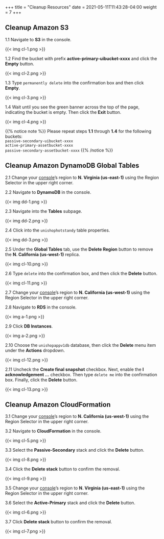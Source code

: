 +++
title = "Cleanup Resources"
date =  2021-05-11T11:43:28-04:00
weight = 7
+++

## Cleanup Amazon S3

1.1 Navigate to **S3** in the console.

{{< img cl-1.png >}}

1.2 Find the bucket with prefix **active-primary-uibucket-xxxx** and click the **Empty** button.

{{< img cl-2.png >}}

1.3 Type `permanently delete` into the confirmation box and then click **Empty**.

{{< img cl-3.png >}}

1.4 Wait until you see the green banner across the top of the page, indicating the bucket is empty. Then click the **Exit** button.

{{< img cl-4.png >}}

{{% notice note %}}
Please repeat steps **1.1** through **1.4** for the following buckets:</br>
`passive-secondary-uibucket-xxxx`</br>
`active-primary-assetbucket-xxxx`</br>
`passive-secondary-assetbucket-xxxx`
{{% /notice %}}

## Cleanup Amazon DynamoDB Global Tables

2.1 Change your [console](https://us-east-1.console.aws.amazon.com/console)’s region to **N. Virginia (us-east-1)** using the Region Selector in the upper right corner.

2.2  Navigate to **DynamoDB** in the console.

{{< img dd-1.png >}}

2.3 Navigate into the **Tables** subpage.

{{< img dd-2.png >}}

2.4 Click into the `unishophotstandy` table properties.

{{< img dd-3.png >}}

2.5 Under the **Global Tables** tab, use the **Delete Region** button to remove the **N. California (us-west-1)** replica.

{{< img cl-10.png >}}

2.6 Type `delete` into the confirmation box, and then click the **Delete** button.

{{< img cl-11.png >}}

2.7 Change your [console](https://us-west-1.console.aws.amazon.com/console)’s region to **N. California (us-west-1)** using the Region Selector in the upper right corner.

2.8 Navigate to **RDS** in the console.

{{< img a-1.png >}}

2.9 Click **DB Instances**.

{{< img a-2.png >}}

2.10  Choose the `unishopappv1db` database, then click the **Delete** menu item under the **Actions** dropdown.

{{< img cl-12.png >}}

2.11  Uncheck the **Create final snapshot** checkbox. Next, enable the **I acknowledgement ...** checkbox.  Then type `delete me` into the confirmation box. Finally, click the **Delete** button.

{{< img cl-13.png >}}

## Cleanup Amazon CloudFormation

3.1 Change your [console](https://us-west-1.console.aws.amazon.com/console)’s region to **N. California (us-west-1)** using the Region Selector in the upper right corner.

3.2 Navigate to **CloudFormation** in the console.

{{< img cl-5.png >}}

3.3 Select the **Passive-Secondary** stack and click the **Delete** button.

{{< img cl-8.png >}}

3.4 Click the **Delete stack** button to confirm the removal.

{{< img cl-9.png >}}

3.5 Change your [console](https://us-east-1.console.aws.amazon.com/console)’s region to **N. Virginia (us-east-1)** using the Region Selector in the upper right corner.

3.6 Select the **Active-Primary** stack and click the **Delete** button.

{{< img cl-6.png >}}

3.7 Click **Delete stack** button to confirm the removal.

{{< img cl-7.png >}}
